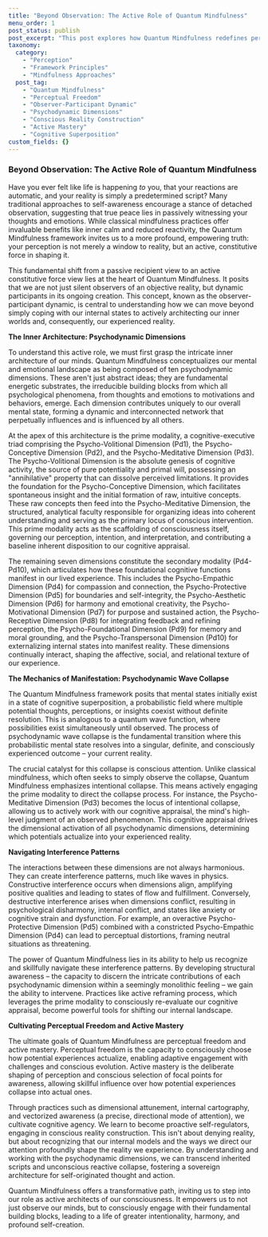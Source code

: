 ```yaml
---
title: "Beyond Observation: The Active Role of Quantum Mindfulness"
menu_order: 1
post_status: publish
post_excerpt: "This post explores how Quantum Mindfulness redefines perception from a passive reception to an active, constitutive force. Discover how this framework allows you to consciously engage with and shape your psychodynamic dimensions, leading to a more intentional and fulfilling experienced reality. It delves into the Observer-Participant Dynamic and the process of psychodynamic wave collapse."
taxonomy:
  category:
    - "Perception"
    - "Framework Principles"
    - "Mindfulness Approaches"
  post_tag:
    - "Quantum Mindfulness"
    - "Perceptual Freedom"
    - "Observer-Participant Dynamic"
    - "Psychodynamic Dimensions"
    - "Conscious Reality Construction"
    - "Active Mastery"
    - "Cognitive Superposition"
custom_fields: {}
---
```


### Beyond Observation: The Active Role of Quantum Mindfulness

Have you ever felt like life is happening *to* you, that your reactions are automatic, and your reality is simply a predetermined script? Many traditional approaches to self-awareness encourage a stance of detached observation, suggesting that true peace lies in passively witnessing your thoughts and emotions. While classical mindfulness practices offer invaluable benefits like inner calm and reduced reactivity, the Quantum Mindfulness framework invites us to a more profound, empowering truth: your perception is not merely a window to reality, but an active, constitutive force in shaping it.

This fundamental shift from a passive recipient view to an active constitutive force view lies at the heart of Quantum Mindfulness. It posits that we are not just silent observers of an objective reality, but dynamic participants in its ongoing creation. This concept, known as the observer-participant dynamic, is central to understanding how we can move beyond simply coping with our internal states to actively architecting our inner worlds and, consequently, our experienced reality.

**The Inner Architecture: Psychodynamic Dimensions**

To understand this active role, we must first grasp the intricate inner architecture of our minds. Quantum Mindfulness conceptualizes our mental and emotional landscape as being composed of ten psychodynamic dimensions. These aren't just abstract ideas; they are fundamental energetic substrates, the irreducible building blocks from which all psychological phenomena, from thoughts and emotions to motivations and behaviors, emerge. Each dimension contributes uniquely to our overall mental state, forming a dynamic and interconnected network that perpetually influences and is influenced by all others.

At the apex of this architecture is the prime modality, a cognitive-executive triad comprising the Psycho-Volitional Dimension (Pd1), the Psycho-Conceptive Dimension (Pd2), and the Psycho-Meditative Dimension (Pd3). The Psycho-Volitional Dimension is the absolute genesis of cognitive activity, the source of pure potentiality and primal will, possessing an "annihilative" property that can dissolve perceived limitations. It provides the foundation for the Psycho-Conceptive Dimension, which facilitates spontaneous insight and the initial formation of raw, intuitive concepts. These raw concepts then feed into the Psycho-Meditative Dimension, the structured, analytical faculty responsible for organizing ideas into coherent understanding and serving as the primary locus of conscious intervention. This prime modality acts as the scaffolding of consciousness itself, governing our perception, intention, and interpretation, and contributing a baseline inherent disposition to our cognitive appraisal.

The remaining seven dimensions constitute the secondary modality (Pd4-Pd10), which articulates how these foundational cognitive functions manifest in our lived experience. This includes the Psycho-Empathic Dimension (Pd4) for compassion and connection, the Psycho-Protective Dimension (Pd5) for boundaries and self-integrity, the Psycho-Aesthetic Dimension (Pd6) for harmony and emotional creativity, the Psycho-Motivational Dimension (Pd7) for purpose and sustained action, the Psycho-Receptive Dimension (Pd8) for integrating feedback and refining perception, the Psycho-Foundational Dimension (Pd9) for memory and moral grounding, and the Psycho-Transpersonal Dimension (Pd10) for externalizing internal states into manifest reality. These dimensions continually interact, shaping the affective, social, and relational texture of our experience.

**The Mechanics of Manifestation: Psychodynamic Wave Collapse**

The Quantum Mindfulness framework posits that mental states initially exist in a state of cognitive superposition, a probabilistic field where multiple potential thoughts, perceptions, or insights coexist without definite resolution. This is analogous to a quantum wave function, where possibilities exist simultaneously until observed. The process of psychodynamic wave collapse is the fundamental transition where this probabilistic mental state resolves into a singular, definite, and consciously experienced outcome – your current reality.

The crucial catalyst for this collapse is conscious attention. Unlike classical mindfulness, which often seeks to simply observe the collapse, Quantum Mindfulness emphasizes intentional collapse. This means actively engaging the prime modality to direct the collapse process. For instance, the Psycho-Meditative Dimension (Pd3) becomes the locus of intentional collapse, allowing us to actively work with our cognitive appraisal, the mind's high-level judgment of an observed phenomenon. This cognitive appraisal drives the dimensional activation of all psychodynamic dimensions, determining which potentials actualize into your experienced reality.

**Navigating Interference Patterns**

The interactions between these dimensions are not always harmonious. They can create interference patterns, much like waves in physics. Constructive interference occurs when dimensions align, amplifying positive qualities and leading to states of flow and fulfillment. Conversely, destructive interference arises when dimensions conflict, resulting in psychological disharmony, internal conflict, and states like anxiety or cognitive strain and dysfunction. For example, an overactive Psycho-Protective Dimension (Pd5) combined with a constricted Psycho-Empathic Dimension (Pd4) can lead to perceptual distortions, framing neutral situations as threatening.

The power of Quantum Mindfulness lies in its ability to help us recognize and skillfully navigate these interference patterns. By developing structural awareness – the capacity to discern the intricate contributions of each psychodynamic dimension within a seemingly monolithic feeling – we gain the ability to intervene. Practices like active reframing process, which leverages the prime modality to consciously re-evaluate our cognitive appraisal, become powerful tools for shifting our internal landscape.

**Cultivating Perceptual Freedom and Active Mastery**

The ultimate goals of Quantum Mindfulness are perceptual freedom and active mastery. Perceptual freedom is the capacity to consciously choose how potential experiences actualize, enabling adaptive engagement with challenges and conscious evolution. Active mastery is the deliberate shaping of perception and conscious selection of focal points for awareness, allowing skillful influence over how potential experiences collapse into actual ones.

Through practices such as dimensional attunement, internal cartography, and vectorized awareness (a precise, directional mode of attention), we cultivate cognitive agency. We learn to become proactive self-regulators, engaging in conscious reality construction. This isn't about denying reality, but about recognizing that our internal models and the ways we direct our attention profoundly shape the reality we experience. By understanding and working with the psychodynamic dimensions, we can transcend inherited scripts and unconscious reactive collapse, fostering a sovereign architecture for self-originated thought and action.

Quantum Mindfulness offers a transformative path, inviting us to step into our role as active architects of our consciousness. It empowers us to not just observe our minds, but to consciously engage with their fundamental building blocks, leading to a life of greater intentionality, harmony, and profound self-creation.